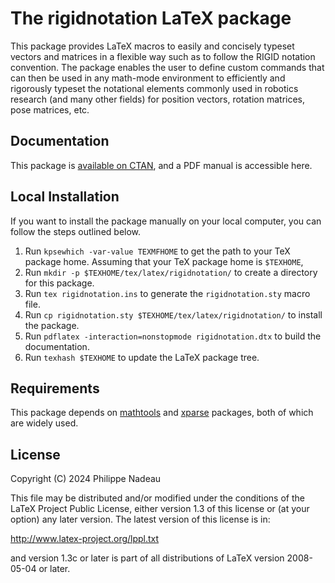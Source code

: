 # The rigidnotation LaTeX package
This package provides LaTeX macros to easily and concisely typeset vectors and matrices in a flexible way such as to follow the RIGID notation convention. The package enables the user to define custom commands that can then be used in any math-mode environment to efficiently and rigorously typeset the notational elements commonly used in robotics research (and many other fields) for position vectors, rotation matrices, pose matrices, etc.

## Documentation
This package is [available on CTAN](https://ctan.org/pkg/rigidnotation), and a PDF manual is accessible here.

## Local Installation
If you want to install the package manually on your local computer, you can follow the steps outlined below.
1. Run `kpsewhich -var-value TEXMFHOME` to get the path to your TeX package home.
Assuming that your TeX package home is `$TEXHOME`,
2. Run `mkdir -p $TEXHOME/tex/latex/rigidnotation/` to create a directory for this package.
3. Run `tex rigidnotation.ins` to generate the `rigidnotation.sty` macro file.
3. Run `cp rigidnotation.sty $TEXHOME/tex/latex/rigidnotation/` to install the package.
3. Run `pdflatex -interaction=nonstopmode rigidnotation.dtx` to build the documentation.
5. Run `texhash $TEXHOME` to update the LaTeX package tree.

## Requirements
This package depends on [mathtools](https://ctan.org/pkg/mathtools) and [xparse](https://ctan.org/pkg/xparse) packages, both of which are widely used.

## License
Copyright (C) 2024 Philippe Nadeau

This file may be distributed and/or modified under the
conditions of the LaTeX Project Public License, either version 1.3
of this license or (at your option) any later version.
The latest version of this license is in:

http://www.latex-project.org/lppl.txt

and version 1.3c or later is part of all distributions of LaTeX
version 2008-05-04 or later.